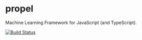 # propel

Machine Learning Framework for JavaScript (and TypeScript).

[![Build Status](https://travis-ci.com/ry/propel.svg?token=eWz4oGVxypBGsz78gdKp&branch=master)](https://travis-ci.com/ry/propel)
